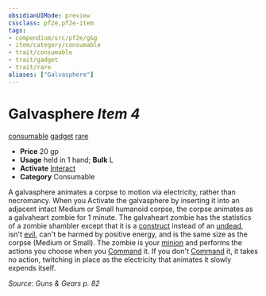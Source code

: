 ```yaml
---
obsidianUIMode: preview
cssclass: pf2e,pf2e-item
tags:
- compendium/src/pf2e/g&g
- item/category/consumable
- trait/consumable
- trait/gadget
- trait/rare
aliases: ["Galvasphere"]
---
```

# Galvasphere *Item 4*  
[consumable](../../../rules/traits/consumable.md)  [gadget](../../../rules/traits/gadget-g-g.md)  [rare](../../../rules/traits/rare.md)  

- **Price** 20 gp
- **Usage** held in 1 hand; **Bulk** L
- **Activate** [Interact](../../../rules/actions/interact.md)
- **Category** Consumable

A galvasphere animates a corpse to motion via electricity, rather than necromancy. When you Activate the galvasphere by inserting it into an adjacent intact Medium or Small humanoid corpse, the corpse animates as a galvaheart zombie for 1 minute. The galvaheart zombie has the statistics of a zombie shambler except that it is a [construct](../../../rules/traits/construct.md) instead of an [undead](../../../rules/traits/undead.md), isn't [evil](../../../rules/traits/evil.md), can't be harmed by positive energy, and is the same size as the corpse (Medium or Small). The zombie is your [minion](../../../rules/traits/minion.md) and performs the actions you choose when you [Command](../../../rules/actions/command-an-animal.md) it. If you don't [Command](../../../rules/actions/command-an-animal.md) it, it takes no action, twitching in place as the electricity that animates it slowly expends itself.

*Source: Guns & Gears p. 82*